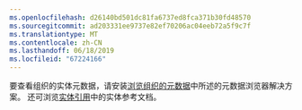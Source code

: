 ```yaml
---
ms.openlocfilehash: d26140bd501dc81fa6737ed8fca371b30fd48570
ms.sourcegitcommit: ad203331ee9737e82ef70206ac04eeb72a5f9c7f
ms.translationtype: MT
ms.contentlocale: zh-CN
ms.lasthandoff: 06/18/2019
ms.locfileid: "67224166"
---
```

要查看组织的实体元数据，请安装[浏览组织的元数据](../developer/browse-your-metadata.md)中所述的元数据浏览器解决方案。 还可浏览[实体引用](../developer/about-entity-reference.md)中的实体参考文档。
